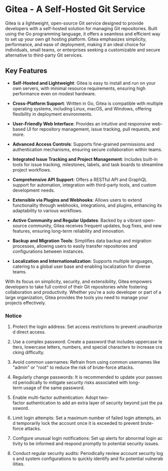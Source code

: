 # Gitea - A Self-Hosted Git Service

Gitea is a lightweight, open-source Git service designed to provide developers with a self-hosted solution for managing Git repositories. Built using the Go programming language, it offers a seamless and efficient way to set up your own git hosting platform. Gitea emphasizes simplicity, performance, and ease of deployment, making it an ideal choice for individuals, small teams, or enterprises seeking a customizable and secure alternative to third-party Git services.

## Key Features

- **Self-Hosted and Lightweight**: Gitea is easy to install and run on your own servers, with minimal resource requirements, ensuring high performance even on modest hardware.
  
- **Cross-Platform Support**: Written in Go, Gitea is compatible with multiple operating systems, including Linux, macOS, and Windows, offering flexibility in deployment environments.

- **User-Friendly Web Interface**: Provides an intuitive and responsive web-based UI for repository management, issue tracking, pull requests, and more.

- **Advanced Access Controls**: Supports fine-grained permissions and authentication mechanisms, ensuring secure collaboration within teams.

- **Integrated Issue Tracking and Project Management**: Includes built-in tools for issue tracking, milestones, labels, and task boards to streamline project workflows.

- **Comprehensive API Support**: Offers a RESTful API and GraphQL support for automation, integration with third-party tools, and custom development needs.

- **Extensible via Plugins and Webhooks**: Allows users to extend functionality through webhooks, integrations, and plugins, enhancing its adaptability to various workflows.

- **Active Community and Regular Updates**: Backed by a vibrant open-source community, Gitea receives frequent updates, bug fixes, and new features, ensuring long-term reliability and innovation.

- **Backup and Migration Tools**: Simplifies data backup and migration processes, allowing users to easily transfer repositories and configurations between instances.

- **Localization and Internationalization**: Supports multiple languages, catering to a global user base and enabling localization for diverse teams.

With its focus on simplicity, security, and extensibility, Gitea empowers developers to take full control of their Git repositories while fostering collaboration and productivity. Whether you're a solo developer or part of a large organization, Gitea provides the tools you need to manage your projects effectively.

### Notice

1.  Protect the login address: Set access restrictions to prevent unauthorized direct access.
    
2.  Use a complex password: Create a password that includes uppercase letters, lowercase letters, numbers, and special characters to increase cracking difficulty.
    
3.  Avoid common usernames: Refrain from using common usernames like "admin" or "root" to reduce the risk of brute-force attacks.
    
4.  Regularly change passwords: It is recommended to update your password periodically to mitigate security risks associated with long-term usage of the same password.
    
5.  Enable multi-factor authentication: Adopt two-factor authentication to add an extra layer of security beyond just the password.
    
6.  Limit login attempts: Set a maximum number of failed login attempts, and temporarily lock the account once it is exceeded to prevent brute-force attacks.
    
7.  Configure unusual login notifications: Set up alerts for abnormal login activity to be informed and respond promptly to potential security issues.
    
8.  Conduct regular security audits: Periodically review account security logs and system configurations to quickly identify and fix potential vulnerabilities.
        